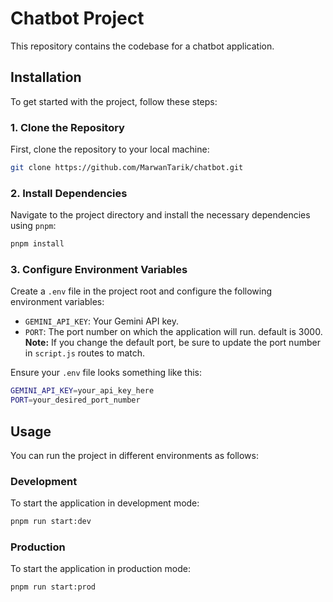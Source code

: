 # Chatbot Project

This repository contains the codebase for a chatbot application.

## Installation

To get started with the project, follow these steps:

### 1. Clone the Repository

First, clone the repository to your local machine:

```bash
git clone https://github.com/MarwanTarik/chatbot.git
```

### 2. Install Dependencies

Navigate to the project directory and install the necessary dependencies using `pnpm`:

```bash
pnpm install
```

### 3. Configure Environment Variables

Create a `.env` file in the project root and configure the following environment variables:

- `GEMINI_API_KEY`: Your Gemini API key.
- `PORT`: The port number on which the application will run. default is 3000.
  **Note:** If you change the default port, be sure to update the port number in `script.js` routes to match.

Ensure your `.env` file looks something like this:

```bash
GEMINI_API_KEY=your_api_key_here
PORT=your_desired_port_number
```

## Usage

You can run the project in different environments as follows:

### Development

To start the application in development mode:

```bash
pnpm run start:dev
```

### Production

To start the application in production mode:

```bash
pnpm run start:prod
```
